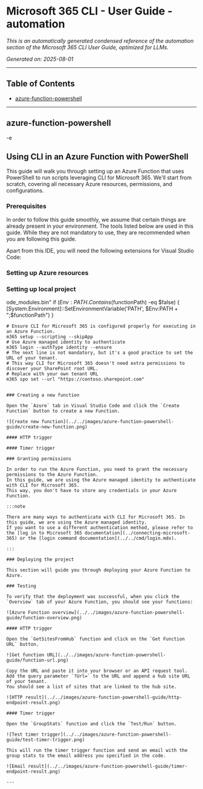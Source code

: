 <!-- DISCLAIMER: All secrets, passwords, and sensitive values in this document are examples only and not real credentials. -->
# Microsoft 365 CLI - User Guide - automation

*This is an automatically generated condensed reference of the automation section of the Microsoft 365 CLI User Guide, optimized for LLMs.*

*Generated on: 2025-08-01*

---

## Table of Contents

- [azure-function-powershell](#azure-function-powershell)

---

## azure-function-powershell

-e <!-- DISCLAIMER: All secrets, passwords, and sensitive values in this document are examples only and not real credentials. -->

## Using CLI in an Azure Function with PowerShell

This guide will walk you through setting up an Azure Function that uses PowerShell to run scripts leveraging CLI for Microsoft 365. We'll start from scratch, covering all necessary Azure resources, permissions, and configurations.

### Prerequisites

In order to follow this guide smoothly, we assume that certain things are already present in your environment.
The tools listed below are used in this guide. While they are not mandatory to use, they are recommended when you are following this guide.

Apart from this IDE, you will need the following extensions for Visual Studio Code:

### Setting up Azure resources

### Setting up local project

ode_modules\.bin" 
    if ($Env:PATH.Contains($functionPath) -eq $false) {
      [System.Environment]::SetEnvironmentVariable('PATH', $Env:PATH + ";$functionPath")
    }

```
# Ensure CLI for Microsoft 365 is configured properly for executing in an Azure Function.
m365 setup --scripting --skipApp
# Use Azure managed identity to authenticate
m365 login --authType identity --ensure
# The next line is not mandatory, but it's a good practice to set the URL of your tenant.
# This way CLI for Microsoft 365 doesn't need extra permissions to discover your SharePoint root URL.
# Replace with your own tenant URL
m365 spo set --url "https://contoso.sharepoint.com"
```
```

### Creating a new function

Open the `Azure` tab in Visual Studio Code and click the `Create Function` button to create a new Function.

![Create new function](../../images/azure-function-powershell-guide/create-new-function.png)

#### HTTP trigger

#### Timer trigger

### Granting permissions

In order to run the Azure Function, you need to grant the necessary permissions to the Azure Function.
In this guide, we are using the Azure managed identity to authenticate with CLI for Microsoft 365.
This way, you don't have to store any credentials in your Azure Function.

:::note

There are many ways to authenticate with CLI for Microsoft 365. In this guide, we are using the Azure managed identity.
If you want to use a different authentication method, please refer to the [log in to Microsoft 365 documentation](../connecting-microsoft-365) or the [login command documentation](../../cmd/login.mdx).

:::

### Deploying the project

This section will guide you through deploying your Azure Function to Azure.

### Testing

To verify that the deployment was successful, when you click the `Overview` tab of your Azure Function, you should see your functions:

![Azure Function overview](../../images/azure-function-powershell-guide/function-overview.png)

#### HTTP trigger

Open the `GetSitesFromHub` function and click on the `Get Function URL` button.

![Get function URL](../../images/azure-function-powershell-guide/function-url.png)

Copy the URL and paste it into your browser or an API request tool.
Add the query parameter `?Url=` to the URL and append a hub site URL of your tenant.
You should see a list of sites that are linked to the hub site.

![HTTP result](../../images/azure-function-powershell-guide/http-endpoint-result.png)

#### Timer trigger

Open the `GroupStats` function and click the `Test/Run` button.

![Test timer trigger](../../images/azure-function-powershell-guide/test-timer-trigger.png)

This will run the timer trigger function and send an email with the group stats to the email address you specified in the code.

![Email result](../../images/azure-function-powershell-guide/timer-endpoint-result.png)

---
